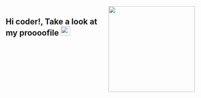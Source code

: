 <img align="right" src="https://user-images.githubusercontent.com/30421415/88776998-0604f600-d187-11ea-85b6-3dbec5e9b4e8.png" width="230">
<h2>Hi coder!, Take a look at my proooofile <img src="https://media.giphy.com/media/3o7aDbeo34WHHejJ2E/giphy.gif" width="25"/></h2>

<!--
**AlexBHdez/alexbhdez** is a ✨ _special_ ✨ repository because its `README.md` (this file) appears on your GitHub profile.

Here are some ideas to get you started:

- 🔭 I’m currently working on ...
- 🌱 I’m currently learning ...
- 👯 I’m looking to collaborate on ...
- 🤔 I’m looking for help with ...
- 💬 Ask me about ...
- 📫 How to reach me: ...
- 😄 Pronouns: ...
- ⚡ Fun fact: ...
-->
